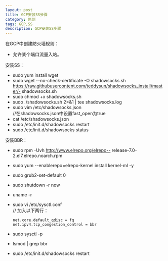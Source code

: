 ```yaml
---
layout: post
title: GCP安装SS步骤
category: 原创
tags: GCP,SS
description: GCP安装SS步骤
---
```

在GCP中创建防火墙规则：    

- 允许某个端口流量入站。
  
安装SS：

- sudo yum install wget   
- sudo wget --no-check-certificate -O shadowsocks.sh https://raw.githubusercontent.com/teddysun/shadowsocks_install/master/- shadowsocks.sh   
- sudo chmod +x shadowsocks.sh  
- sudo ./shadowsocks.sh 2>&1 | tee shadowsocks.log   
- sudo vim /etc/shadowsocks.json      
  //在shadowsocks.json中设置fast_open为true 
- cat /etc/shadowsocks.json   
- sudo /etc/init.d/shadowsocks restart  
- sudo /etc/init.d/shadowsocks status  

安装BBR：   
 
- sudo rpm -Uvh http://www.elrepo.org/elrepo-- release-7.0-2.el7.elrepo.noarch.rpm  
- sudo yum --enablerepo=elrepo-kernel install kernel-ml -y  
- sudo grub2-set-default 0  
- sudo shutdown -r now  
- uname -r  
- sudo vi /etc/sysctl.conf  
// 加入以下两行：  

	```  
    net.core.default_qdisc = fq   
	net.ipv4.tcp_congestion_control = bbr       
	```   
- sudo sysctl -p   
- lsmod | grep bbr    
- sudo /etc/init.d/shadowsocks restart		
